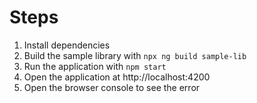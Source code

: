 # Steps

1. Install dependencies
2. Build the sample library with `npx ng build sample-lib`
3. Run the application with `npm start`
4. Open the application at http://localhost:4200
5. Open the browser console to see the error
